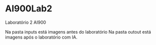# AI900Lab2
Laboratório 2 AI900 

Na pasta inputs está imagens antes do laboratório
Na pasta outout está imagens após o laboratório com IA.
